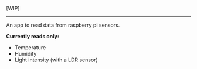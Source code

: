 
[WIP]
_______________________________

An app to read data from raspberry pi sensors.

**Currently reads only:**
- Temperature
- Humidity
- Light intensity (with a LDR sensor)
